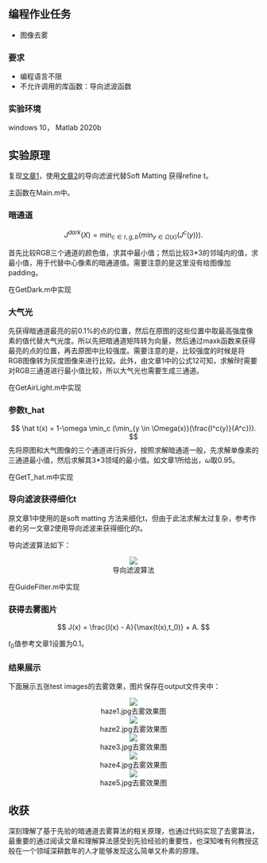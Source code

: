 ## 编程作业任务

* 图像去雾
  
### 要求

* 编程语言不限
* 不允许调用的库函数：导向滤波函数

### 实验环境

windows 10， Matlab 2020b

## 实验原理

复现[文章1](http://kaiminghe.com/publications/cvpr09.pdf)，使用[文章2](http://kaiminghe.com/eccv10/eccv10ppt.pdf)的导向滤波代替Soft Matting 获得refine t。

主函数在Main.m中。

### 暗通道

$$
J^{dark}(X) = \min_{c\in {r,g,b}} ( \min_{y \in \Omega(x)} (J^c(y)) ).
$$

首先比较RGB三个通道的颜色值，求其中最小值；然后比较3*3的邻域内的值，求最小值，用于代替中心像素的暗通道值。需要注意的是这里没有给图像加padding。

在GetDark.m中实现
### 大气光

先获得暗通道最亮的前0.1%的点的位置，然后在原图的这些位置中取最高强度像素的值代替大气光度。所以先把暗通道矩阵转为向量，然后通过maxk函数来获得最亮的点的位置，再去原图中比较强度。需要注意的是，比较强度的时候是将RGB图像转为灰度图像来进行比较。此外，由文章1中的公式12可知，求解$\hat t$时需要对RGB三通道进行最小值比较，所以大气光也需要生成三通道。

在GetAirLight.m中实现
### 参数t_hat

$$
\hat t(x) = 1-\omega \min_c (\min_{y \in \Omega(x)}(\frac{I^c(y)}{A^c})).
$$
先将原图和大气图像的三个通道进行拆分，按照求解暗通道一般，先求解单像素的三通道最小值，然后求解其3*3领域的最小值。如文章1所给出，$\omega$取0.95。

在GetT_hat.m中实现
### 导向滤波获得细化t

原文章1中使用的是soft matting 方法来细化t，但由于此法求解太过复杂，参考作者的另一文章2使用导向滤波来获得细化的t。

导向滤波算法如下：

<div align="center">
    <div><img src = "1.png" align ="center"/></div>
    <span>导向滤波算法</span> 
</div>

在GuideFilter.m中实现
### 获得去雾图片

$$
J(x) = \frac{I(x) - A}{\max(t(x),t_0)} + A.
$$

$t_0$值参考文章1设置为0.1。

### 结果展示
下面展示五张test images的去雾效果，图片保存在output文件夹中：

<div align="center">
    <div><img src = "output/1.jpg" align ="center"/></div>
    <span>haze1.jpg去雾效果图</span> 
</div>


<div align="center">
    <div><img src = "output/2.jpg" align ="center"/></div>
    <span>haze2.jpg去雾效果图</span> 
</div>


<div align="center">
    <div><img src = "output/3.jpg" align ="center"/></div>
    <span>haze3.jpg去雾效果图</span> 
</div>


<div align="center">
    <div><img src = "output/4.jpg" align ="center"/></div>
    <span>haze4.jpg去雾效果图</span> 
</div>


<div align="center">
    <div><img src = "output/5.jpg" align ="center"/></div>
    <span>haze5.jpg去雾效果图</span> 
</div>

## 收获

深刻理解了基于先验的暗通道去雾算法的相关原理，也通过代码实现了去雾算法，最重要的通过阅读文章和理解算法感受到先验经验的重要性，也深知唯有何教授这般在一个领域深耕数年的人才能够发现这么简单又朴素的原理。